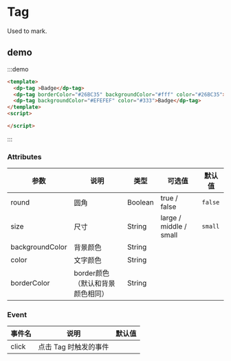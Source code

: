 # Tag

Used to mark.

## demo

:::demo 

```html
<template>
  <dp-tag >Badge</dp-tag>
  <dp-tag borderColor="#26BC35" backgroundColor="#fff" color="#26BC35">Badge</dp-tag>
  <dp-tag backgroundColor="#EFEFEF" color="#333">Badge</dp-tag>
</template>
<script>

</script>
```

:::

### Attributes

| 参数    | 说明           | 类型    | 可选值                                              | 默认值 |
| ------- | -------------- | ------- | ---------------------------------------------------- | --------- |
| round   | 圆角           | Boolean  | true / false                                     |`false`|
| size    | 尺寸           | String  | large / middle / small                            |`small`|
| backgroundColor   | 背景颜色  | String  |                                              |  |
| color   | 文字颜色  | String  |                                                        |  |
| borderColor   | border颜色（默认和背景颜色相同）  | String  |                             |  |

### Event
| 事件名    | 说明                                                       | 默认值 |
| ------- | --------------------------------------------------------  | ----- |
| click   |  点击 Tag 时触发的事件                                        |       |
